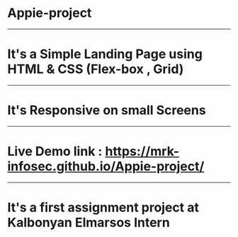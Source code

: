 # Appie-project
-----------------
# It's a Simple Landing Page using HTML & CSS (Flex-box , Grid)
-----------------
# It's Responsive on small Screens
-----------------
# Live Demo link : https://mrk-infosec.github.io/Appie-project/
-----------------
# It's a first assignment project at Kalbonyan Elmarsos Intern
